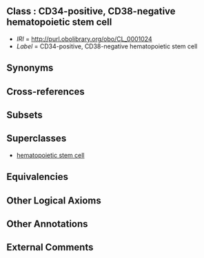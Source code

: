 
## Class : CD34-positive, CD38-negative hematopoietic stem cell

 * *IRI* = http://purl.obolibrary.org/obo/CL_0001024
 * *Label* = CD34-positive, CD38-negative hematopoietic stem cell

## Synonyms


## Cross-references


## Subsets


## Superclasses

 * [hematopoietic stem cell](../../CL/37/CL_0000037.md)

## Equivalencies


## Other Logical Axioms


## Other Annotations


## External Comments

